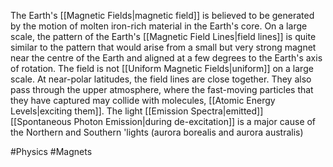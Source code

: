 The Earth's [[Magnetic Fields|magnetic field]] is believed to be generated by the motion of molten iron-rich material in the Earth's core. On a large scale, the pattern of the Earth's [[Magnetic Field Lines|field lines]] is quite similar to the pattern that would arise from a small but very strong magnet near the centre of the 
Earth and aligned at a few degrees to the Earth's axis of rotation. The field is not [[Uniform Magnetic Fields|uniform]] on a large scale. At near-polar latitudes, the field lines are close together. They also pass through the upper atmosphere, where the fast-moving particles that they have captured may collide with molecules, [[Atomic Energy Levels|exciting them]]. The light [[Emission Spectra|emitted]] [[Spontaneous Photon Emission|during de-excitation]] is a major cause of the Northern and Southern 'lights (aurora borealis and aurora australis)

#Physics #Magnets 